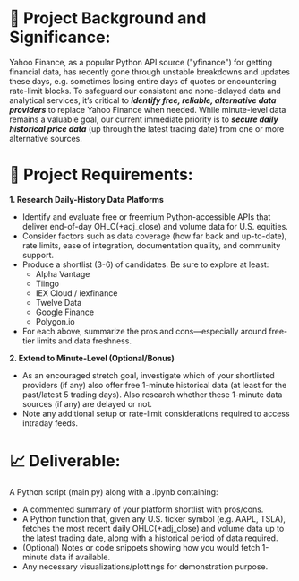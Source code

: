 # 📌 Project Background and Significance:
Yahoo Finance, as a popular Python API source ("yfinance") for getting financial data, has recently gone through unstable breakdowns and updates these days, e.g. sometimes losing entire days of quotes or encountering rate-limit blocks. To safeguard our consistent and none-delayed data and analytical services, it’s critical to ***identify free, reliable, alternative data providers*** to replace Yahoo Finance when needed. While minute-level data remains a valuable goal, our current immediate priority is to ***secure daily historical price data*** (up through the latest trading date) from one or more alternative sources.

# 🎯 Project Requirements:
**1. Research Daily-History Data Platforms**
- Identify and evaluate free or freemium Python-accessible APIs that deliver end-of-day OHLC(+adj_close) and volume data for U.S. equities.
- Consider factors such as data coverage (how far back and up-to-date), rate limits, ease of integration, documentation quality, and community support.
- Produce a shortlist (3-6) of candidates. Be sure to explore at least:
    - Alpha Vantage
    - Tiingo
    - IEX Cloud / iexfinance
    - Twelve Data
    - Google Finance
    - Polygon.io
- For each above, summarize the pros and cons—especially around free-tier limits and data freshness.

**2. Extend to Minute-Level (Optional/Bonus)**
- As an encouraged stretch goal, investigate which of your shortlisted providers (if any) also offer free 1-minute historical data (at least for the past/latest 5 trading days). Also research whether these 1-minute data sources (if any) are delayed or not.
- Note any additional setup or rate-limit considerations required to access intraday feeds.

# 📈 Deliverable:
A Python script (main.py) along with a .ipynb containing:
- A commented summary of your platform shortlist with pros/cons.
- A Python function that, given any U.S. ticker symbol (e.g. AAPL, TSLA), fetches the most recent daily OHLC(+adj_close) and volume data up to the latest trading date, along with a historical period of data required.
- (Optional) Notes or code snippets showing how you would fetch 1-minute data if available.
- Any necessary visualizations/plottings for demonstration purpose.